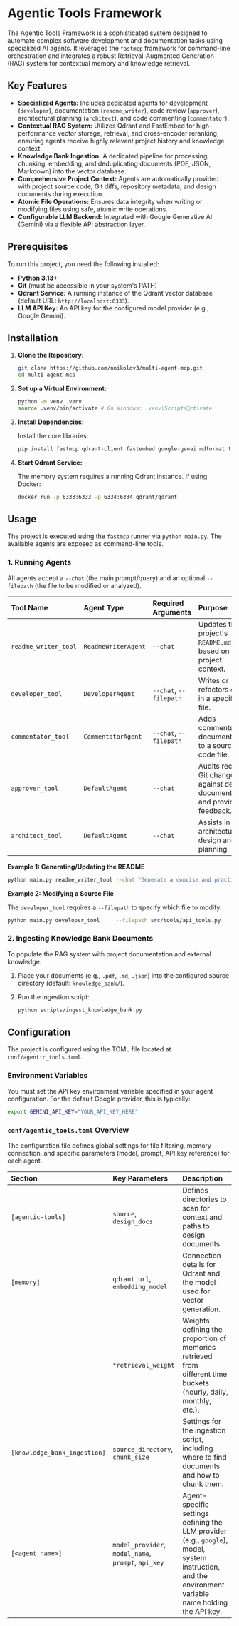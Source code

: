 # Agentic Tools Framework

The Agentic Tools Framework is a sophisticated system designed to automate complex software development and documentation tasks using specialized AI agents. It leverages the `fastmcp` framework for command-line orchestration and integrates a robust Retrieval-Augmented Generation (RAG) system for contextual memory and knowledge retrieval.

## Key Features

- **Specialized Agents:** Includes dedicated agents for development (`developer`), documentation (`readme_writer`), code review (`approver`), architectural planning (`architect`), and code commenting (`commentator`).
- **Contextual RAG System:** Utilizes Qdrant and FastEmbed for high-performance vector storage, retrieval, and cross-encoder reranking, ensuring agents receive highly relevant project history and knowledge context.
- **Knowledge Bank Ingestion:** A dedicated pipeline for processing, chunking, embedding, and deduplicating documents (PDF, JSON, Markdown) into the vector database.
- **Comprehensive Project Context:** Agents are automatically provided with project source code, Git diffs, repository metadata, and design documents during execution.
- **Atomic File Operations:** Ensures data integrity when writing or modifying files using safe, atomic write operations.
- **Configurable LLM Backend:** Integrated with Google Generative AI (Gemini) via a flexible API abstraction layer.

## Prerequisites

To run this project, you need the following installed:

- **Python 3.13+**
- **Git** (must be accessible in your system's PATH)
- **Qdrant Service:** A running instance of the Qdrant vector database (default URL: `http://localhost:6333`).
- **LLM API Key:** An API key for the configured model provider (e.g., Google Gemini).

## Installation

1. **Clone the Repository:**

   ```bash
   git clone https://github.com/nnikolov3/multi-agent-mcp.git
   cd multi-agent-mcp
   ```

1. **Set up a Virtual Environment:**

   ```bash
   python -m venv .venv
   source .venv/bin/activate # On Windows: .venv\Scriptsctivate
   ```

1. **Install Dependencies:**

   Install the core libraries:

   ```bash
   pip install fastmcp qdrant-client fastembed google-genai mdformat tenacity
   ```

1. **Start Qdrant Service:**

   The memory system requires a running Qdrant instance. If using Docker:

   ```bash
   docker run -p 6333:6333 -p 6334:6334 qdrant/qdrant
   ```

## Usage

The project is executed using the `fastmcp` runner via `python main.py`. The available agents are exposed as command-line tools.

### 1. Running Agents

All agents accept a `--chat` (the main prompt/query) and an optional `--filepath` (the file to be modified or analyzed).

| Tool Name | Agent Type | Required Arguments | Purpose |
| :--- | :--- | :--- | :--- |
| `readme_writer_tool` | `ReadmeWriterAgent` | `--chat` | Updates the project's `README.md` file based on project context. |
| `developer_tool` | `DeveloperAgent` | `--chat`, `--filepath` | Writes or refactors code in a specific file. |
| `commentator_tool` | `CommentatorAgent` | `--chat`, `--filepath` | Adds comments and documentation to a source code file. |
| `approver_tool` | `DefaultAgent` | `--chat` | Audits recent Git changes against design documents and provides feedback. |
| `architect_tool` | `DefaultAgent` | `--chat` | Assists in architectural design and planning. |

**Example 1: Generating/Updating the README**

```bash
python main.py readme_writer_tool --chat "Generate a concise and practical README.md for the project, focusing on the Qdrant RAG system and agent orchestration."
```

**Example 2: Modifying a Source File**

The `developer_tool` requires a `--filepath` to specify which file to modify.

```bash
python main.py developer_tool     --filepath src/tools/api_tools.py     --chat "Refactor the google method to use a more explicit try-except block for API key validation."
```

### 2. Ingesting Knowledge Bank Documents

To populate the RAG system with project documentation and external knowledge:

1. Place your documents (e.g., `.pdf`, `.md`, `.json`) into the configured source directory (default: `knowledge_bank/`).

1. Run the ingestion script:

   ```bash
   python scripts/ingest_knowledge_bank.py
   ```

## Configuration

The project is configured using the TOML file located at `conf/agentic_tools.toml`.

### Environment Variables

You must set the API key environment variable specified in your agent configuration. For the default Google provider, this is typically:

```bash
export GEMINI_API_KEY="YOUR_API_KEY_HERE"
```

### `conf/agentic_tools.toml` Overview

The configuration file defines global settings for file filtering, memory connection, and specific parameters (model, prompt, API key reference) for each agent.

| Section | Key Parameters | Description |
| :--- | :--- | :--- |
| `[agentic-tools]` | `source`, `design_docs` | Defines directories to scan for context and paths to design documents. |
| `[memory]` | `qdrant_url`, `embedding_model` | Connection details for Qdrant and the model used for vector generation. |
| | `*retrieval_weight` | Weights defining the proportion of memories retrieved from different time buckets (hourly, daily, monthly, etc.). |
| `[knowledge_bank_ingestion]` | `source_directory`, `chunk_size` | Settings for the ingestion script, including where to find documents and how to chunk them. |
| `[<agent_name>]` | `model_provider`, `model_name`, `prompt`, `api_key` | Agent-specific settings defining the LLM provider (e.g., `google`), model, system instruction, and the environment variable name holding the API key. |
